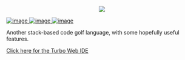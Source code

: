 <p align="center"><img src="https://s15.postimg.cc/w67j1mdaz/Turbo-logo.png"/></p>


[![image](https://img.shields.io/apm/l/vim-mode.svg)
![image](https://img.shields.io/badge/python-%3E%3D3.6-blue.svg)
![image](https://img.shields.io/badge/status-beta-blue.svg)](https://github.com/Amphibological/turbo-lang)

Another stack-based code golf language, with some hopefully useful features.

[Click here for the Turbo Web IDE](http://turbo-lang.herokuapp.com)
